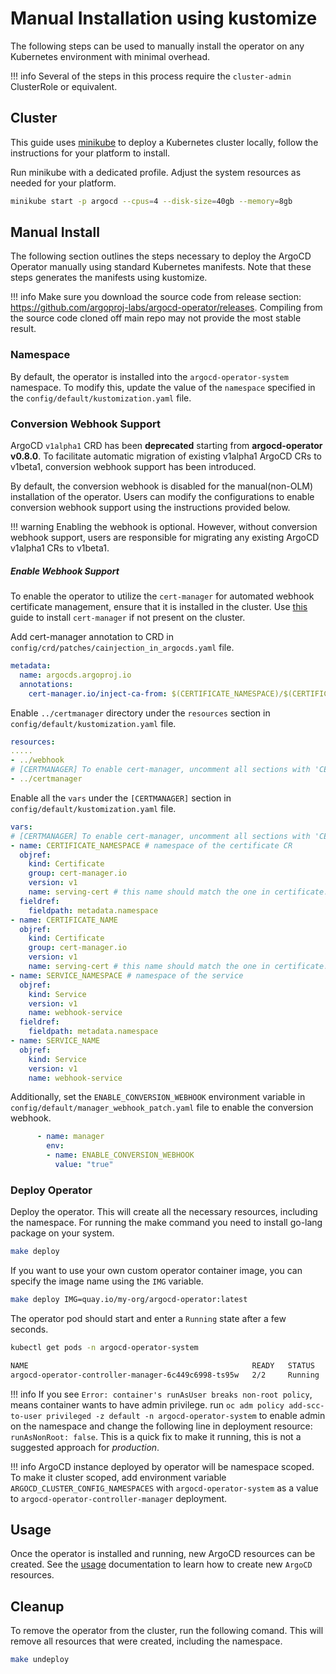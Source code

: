 # Manual Installation using kustomize

The following steps can be used to manually install the operator on any Kubernetes environment with minimal overhead.

!!! info
    Several of the steps in this process require the `cluster-admin` ClusterRole or equivalent.

## Cluster

This guide uses [minikube](https://minikube.sigs.k8s.io/) to deploy a Kubernetes cluster locally, follow the
instructions for your platform to install.

Run minikube with a dedicated profile. Adjust the system resources as needed for your platform.

```bash
minikube start -p argocd --cpus=4 --disk-size=40gb --memory=8gb
```

## Manual Install

The following section outlines the steps necessary to deploy the ArgoCD Operator manually using standard Kubernetes
manifests. Note that these steps generates the manifests using kustomize.

!!! info
    Make sure you download the source code from release section: https://github.com/argoproj-labs/argocd-operator/releases. Compiling from the source code cloned off main repo may not provide the most stable result.

### Namespace

By default, the operator is installed into the `argocd-operator-system` namespace. To modify this, update the
value of the `namespace` specified in the `config/default/kustomization.yaml` file.

### Conversion Webhook Support

ArgoCD `v1alpha1` CRD has been **deprecated** starting from **argocd-operator v0.8.0**. To facilitate automatic migration of existing v1alpha1 ArgoCD CRs to v1beta1, conversion webhook support has been introduced.

By default, the conversion webhook is disabled for the manual(non-OLM) installation of the operator. Users can modify the configurations to enable conversion webhook support using the instructions provided below.

!!! warning
    Enabling the webhook is optional. However, without conversion webhook support, users are responsible for migrating any existing ArgoCD v1alpha1 CRs to v1beta1.

##### Enable Webhook Support

To enable the operator to utilize the `cert-manager` for automated webhook certificate management, ensure that it is installed in the cluster. Use [this](https://cert-manager.io/docs/installation/) guide to install `cert-manager` if not present on the cluster.

Add cert-manager annotation to CRD in `config/crd/patches/cainjection_in_argocds.yaml` file.
```yaml
metadata:
  name: argocds.argoproj.io
  annotations:
    cert-manager.io/inject-ca-from: $(CERTIFICATE_NAMESPACE)/$(CERTIFICATE_NAME)
```

Enable `../certmanager` directory under the `resources` section in `config/default/kustomization.yaml` file.
```yaml
resources:
.....
- ../webhook
# [CERTMANAGER] To enable cert-manager, uncomment all sections with 'CERTMANAGER'. 'WEBHOOK' components are required.
- ../certmanager
```

Enable all the `vars` under the `[CERTMANAGER]` section in `config/default/kustomization.yaml` file.
```yaml
vars:
# [CERTMANAGER] To enable cert-manager, uncomment all sections with 'CERTMANAGER' prefix.
- name: CERTIFICATE_NAMESPACE # namespace of the certificate CR
  objref:
    kind: Certificate
    group: cert-manager.io
    version: v1
    name: serving-cert # this name should match the one in certificate.yaml
  fieldref:
    fieldpath: metadata.namespace
- name: CERTIFICATE_NAME
  objref:
    kind: Certificate
    group: cert-manager.io
    version: v1
    name: serving-cert # this name should match the one in certificate.yaml
- name: SERVICE_NAMESPACE # namespace of the service
  objref:
    kind: Service
    version: v1
    name: webhook-service
  fieldref:
    fieldpath: metadata.namespace
- name: SERVICE_NAME
  objref:
    kind: Service
    version: v1
    name: webhook-service
```

Additionally, set the `ENABLE_CONVERSION_WEBHOOK` environment variable in `config/default/manager_webhook_patch.yaml` file to enable the conversion webhook.
```yaml
      - name: manager
        env:
        - name: ENABLE_CONVERSION_WEBHOOK
          value: "true"
```

### Deploy Operator

Deploy the operator. This will create all the necessary resources, including the namespace. For running the make command you need to install go-lang package on your system.

```bash
make deploy
```

If you want to use your own custom operator container image, you can specify the image name using the `IMG` variable.

```bash
make deploy IMG=quay.io/my-org/argocd-operator:latest
```

The operator pod should start and enter a `Running` state after a few seconds.

```bash
kubectl get pods -n argocd-operator-system
```

```bash
NAME                                                  READY   STATUS    RESTARTS   AGE
argocd-operator-controller-manager-6c449c6998-ts95w   2/2     Running   0          33s
```
!!! info
    If you see `Error: container's runAsUser breaks non-root policy`, means container wants to have admin privilege. run `oc adm policy add-scc-to-user privileged -z default -n argocd-operator-system` to enable admin on the namespace and change the following line in deployment resource: `runAsNonRoot: false`. This is a quick fix to make it running, this is not a suggested approach for *production*.

!!! info
    ArgoCD instance deployed by operator will be namespace scoped. To make it cluster scoped, add environment variable `ARGOCD_CLUSTER_CONFIG_NAMESPACES` with `argocd-operator-system` as a value to `argocd-operator-controller-manager` deployment.

## Usage

Once the operator is installed and running, new ArgoCD resources can be created. See the [usage][docs_usage]
documentation to learn how to create new `ArgoCD` resources.

## Cleanup

To remove the operator from the cluster, run the following comand. This will remove all resources that were created,
including the namespace.
```bash
make undeploy
```



[docs_usage]:../usage/basics.md
